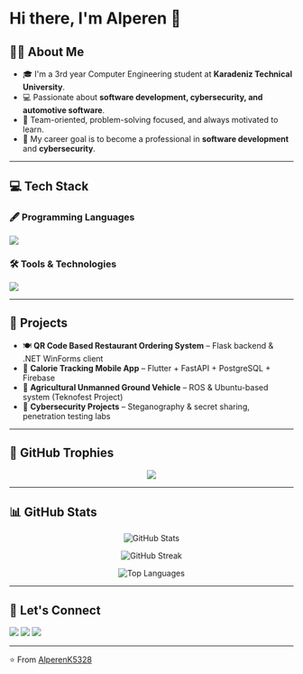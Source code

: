 # Hi there, I'm Alperen 👋

## 🙋‍♂️ About Me
- 🎓 I'm a 3rd year Computer Engineering student at **Karadeniz Technical University**.  
- 💻 Passionate about **software development, cybersecurity, and automotive software**.  
- 🤝 Team-oriented, problem-solving focused, and always motivated to learn.  
- 🎯 My career goal is to become a professional in **software development** and **cybersecurity**.  

---

## 💻 Tech Stack

### 🖋 Programming Languages
<p align="left"> 
  <img src="https://skillicons.dev/icons?i=python,cpp,java,js,html,css,dart" />
</p>

### 🛠 Tools & Technologies
<p align="left"> 
  <img src="https://skillicons.dev/icons?i=git,github,linux,flutter,fastapi,postgresql,firebase,ros,bootstrap,vscode" />
</p>

---

## 🚀 Projects
- 🍽️ **QR Code Based Restaurant Ordering System** – Flask backend & .NET WinForms client  
- 📱 **Calorie Tracking Mobile App** – Flutter + FastAPI + PostgreSQL + Firebase  
- 🤖 **Agricultural Unmanned Ground Vehicle** – ROS & Ubuntu-based system (Teknofest Project)  
- 🔐 **Cybersecurity Projects** – Steganography & secret sharing, penetration testing labs  

---

## 🌟 GitHub Trophies
<p align="center">
  <img src="https://github-profile-trophy.vercel.app/?username=Alperenk5328&theme=radical&no-frame=true&margin-w=15&margin-h=15" />
</p>

---

## 📊 GitHub Stats
<p align="center">
  <img src="https://github-readme-stats.vercel.app/api?username=Alperenk5328&show_icons=true&theme=radical" alt="GitHub Stats" />
</p>
<p align="center">
  <img src="https://github-readme-streak-stats.herokuapp.com/?user=Alperenk5328&theme=radical" alt="GitHub Streak" />
</p>
<p align="center">
  <img src="https://github-readme-stats.vercel.app/api/top-langs/?username=Alperenk5328&layout=compact&theme=radical" alt="Top Languages" />
</p>

---

## 🤝 Let's Connect
<p align="left">
  <a href="https://www.linkedin.com/in/alperen-kara-983684219/"><img src="https://skillicons.dev/icons?i=linkedin" /></a>
  <a href="mailto:falperenk53@gmail.com"><img src="https://skillicons.dev/icons?i=gmail" /></a>
  <a href="https://github.com/Alperenk5328"><img src="https://skillicons.dev/icons?i=github" /></a>
</p>

---
⭐️ From [AlperenK5328](https://github.com/Alperenk5328)
